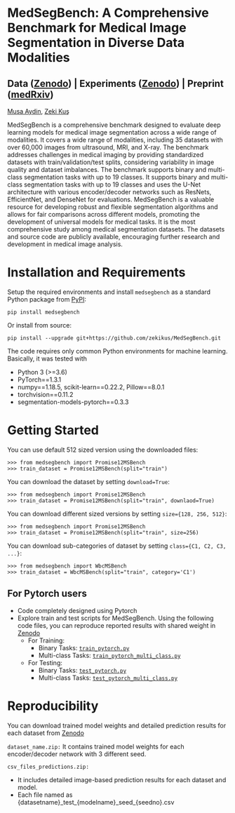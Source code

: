 # MedSegBench: A Comprehensive Benchmark for Medical Image Segmentation in Diverse Data Modalities
## Data ([Zenodo](https://zenodo.org/records/13359660)) | Experiments ([Zenodo](https://zenodo.org/records/13381081)) | Preprint ([medRxiv](https://www.medrxiv.org/content/10.1101/2024.08.26.24312619v1)) 


[Musa Aydin](https://scholar.google.com/citations?user=yfKMO-wAAAAJ&hl=tr&oi=ao), [Zeki Kuş](https://scholar.google.com/citations?user=h2B-3LwAAAAJ&hl=tr&oi=ao)

MedSegBench is a comprehensive benchmark designed to evaluate deep learning models for medical image segmentation across a wide range of modalities. It covers a wide range of modalities, including 35 datasets with over 60,000 images from ultrasound, MRI, and X-ray. The benchmark addresses challenges in medical imaging by providing standardized datasets with train/validation/test splits, considering variability in image quality and dataset imbalances. The benchmark supports binary and multi-class segmentation tasks with up to 19 classes. It supports binary and multi-class segmentation tasks with up to 19 classes and uses the U-Net architecture with various encoder/decoder networks such as ResNets, EfficientNet, and DenseNet for evaluations. MedSegBench is a valuable resource for developing robust and flexible segmentation algorithms and allows for fair comparisons across different models, promoting the development of universal models for medical tasks. It is the most comprehensive study among medical segmentation datasets. The datasets and source code are publicly available, encouraging further research and development in medical image analysis.

# Installation and Requirements
Setup the required environments and install `medsegbench` as a standard Python package from [PyPI]([https://pypi.org/project/medmnist/](https://pypi.org/project/medsegbench/)):

    pip install medsegbench

Or install from source:

    pip install --upgrade git+https://github.com/zekikus/MedSegBench.git

The code requires only common Python environments for machine learning. Basically, it was tested with
* Python 3 (>=3.6)
* PyTorch\==1.3.1
* numpy\==1.18.5, scikit-learn\==0.22.2, Pillow\==8.0.1
* torchvision\==0.11.2
* segmentation-models-pytorch\==0.3.3

# Getting Started
You can use default 512 sized version using the downloaded files:

    >>> from medsegbench import Promise12MSBench
    >>> train_dataset = Promise12MSBench(split="train")

You can download the dataset by setting `download=True`:

    >>> from medsegbench import Promise12MSBench
    >>> train_dataset = Promise12MSBench(split="train", downlaod=True)

You can download different sized versions by setting `size={128, 256, 512}`:

    >>> from medsegbench import Promise12MSBench
    >>> train_dataset = Promise12MSBench(split="train", size=256)

You can download sub-categories of dataset by setting `class={C1, C2, C3, ...}`:

    >>> from medsegbench import WbcMSBench
    >>> train_dataset = WbcMSBench(split="train", category='C1')

## For Pytorch users
* Code completely designed using Pytorch
* Explore train and test scripts for MedSegBench. Using the following code files, you can reproduce reported results with shared weight in [Zenodo](https://zenodo.org/records/13381081)
    * For Training:
        * Binary Tasks: [`train_pytorch.py`](examples/train_pytorch.py)
        * Multi-class Tasks: [`train_pytorch_multi_class.py`](examples/train_pytorch_multi_class.py)
    * For Testing:
        * Binary Tasks: [`test_pytorch.py`](examples/test_pytorch.py)
        * Multi-class Tasks: [`test_pytorch_multi_class.py`](examples/test_pytorch_multi_class.py)
          
# Reproducibility
You can download trained model weights and detailed prediction results for each dataset from [Zenodo](https://zenodo.org/records/13381081)

`dataset_name.zip:` It contains trained model weights for each encoder/decoder network with 3 different seed.

`csv_files_predictions.zip:`

* It includes detailed image-based prediction results for each dataset and model.
* Each file named as {datasetname}\_test\_{modelname}\_seed\_{seedno}.csv
